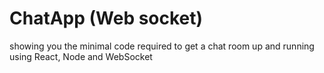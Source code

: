 # ChatApp (Web socket)
  showing you the minimal code required to get a chat room up and running using React, Node and WebSocket
